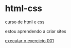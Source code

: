 # html-css
 curso de html e css

 estou aprendendo a criar sites

<a href="https://lucas-dev.github.io/html-css/exercicios/ex001/index.html"> executar o exercicio 001 </a>